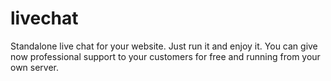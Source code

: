 # livechat
Standalone live chat for your website. Just run it and enjoy it. You can give now professional support to your customers for free and running from your own server. 
